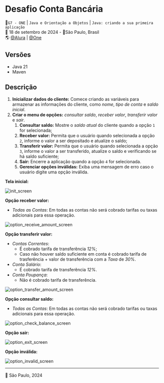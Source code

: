 # Desafio Conta Bancária
🚩`G7 - ONE` | `Java e Orientação a Objetos` | `Java: criando a sua primeira aplicação`<br>
📅 18 de setembro de 2024 - 📍São Paulo, Brasil<br>
🌎 [@Alura](https://www.alura.com.br/) | [@One](https://www.oracle.com/br/)<br>

## Versões
- Java 21
- Maven 

## Descrição
1. **Inicializar dados do cliente:** Comece criando as variáveis para armazenar as informações do cliente, como _nome_, _tipo de conta_ e _saldo inicial_.
2. **Criar o menu de opções:** _consultar saldo_, _receber valor_, _transferir valor_ e _sair_. 
   1. **Consultar saldo:** Mostre o _saldo atual_ do cliente quando a opção `1` for selecionada;
   2. **Receber valor:** Permita que o usuário quando selecionada a opção `2`, informe o valor a ser depositado e atualize o saldo;
   3. **Transferir valor:** Permita que o usuário quando selecionada a opção `3`, informe o valor a ser transferido, atualize o saldo e verificando se há saldo suficiente;
   4. **Sair:** Encerre a aplicação quando a opção `4` for selecionada.
   5. **Gerenciar opções inválidas:** Exiba uma mensagem de erro caso o usuário digite uma opção inválida.

**Tela inicial:**

![init_screen](https://github.com/user-attachments/assets/26a53780-21ae-4499-815c-4afbdfde7c78)


**Opção receber valor:**
- _Todas as Contas_: Em todas as contas não será cobrado tarifas ou taxas adicionais para essa operação.

![option_receive_amount_screen](https://github.com/user-attachments/assets/d1839eec-d6f5-47c9-b47e-d4db7c986786)


**Opção transferir valor:**
- _Contas Correntes_:
   - É cobrado tarifa de transferência _12%_;
   - Caso não houver saldo suficiente em conta é cobrado tarifa de trasferência + valor de transferência com a _Taxa_ de _30%_.
- _Conta Salário_:
   - É cobrado tarifa de transferência _12%_.
- _Conta Poupança_:
   - Não é cobrado tarifa de transferência.

![option_transfer_amount_screen](https://github.com/user-attachments/assets/34c7243d-893d-4d31-85b6-ba21e9ab754e)


**Opção consultar saldo:**
- _Todas as Contas_: Em todas as contas não será cobrado tarifas ou taxas adicionais para essa operação.

![option_check_balance_screen](https://github.com/user-attachments/assets/91045942-1db0-4199-b8de-44dff24c621b)


**Opção sair:**

![option_exit_screen](https://github.com/user-attachments/assets/d264be5b-4fee-4ca8-a4aa-7c4e53a13d2f)

**Opção inválida:**

![option_invalid_screen](https://github.com/user-attachments/assets/90287363-e25e-4d82-a8f5-a02c0d5e58a2)



<hr>
🫡 São Paulo, 2024
